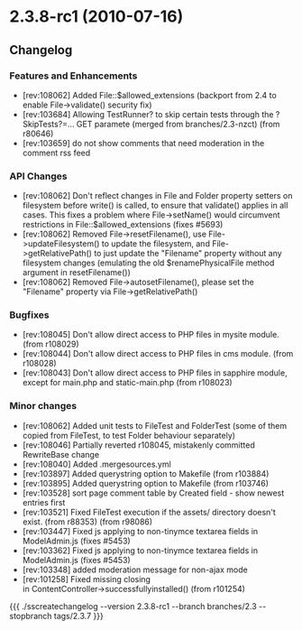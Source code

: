 # 2.3.8-rc1 (2010-07-16)

## Changelog

###  Features and Enhancements

 * [rev:108062] Added File::$allowed_extensions (backport from 2.4 to enable File->validate() security fix)
 * [rev:103684] Allowing TestRunner? to skip certain tests through the ?SkipTests?=... GET paramete (merged from branches/2.3-nzct) (from r80646)
 * [rev:103659] do not show comments that need moderation in the comment rss feed


###  API Changes

 * [rev:108062] Don't reflect changes in File and Folder property setters on filesystem before write() is called, to ensure that validate() applies in all cases. This fixes a problem where File->setName() would circumvent restrictions in File::$allowed_extensions (fixes #5693)
 * [rev:108062] Removed File->resetFilename(), use File->updateFilesystem() to update the filesystem, and File->getRelativePath() to just update the "Filename" property without any filesystem changes (emulating the old $renamePhysicalFile method argument in resetFilename())
 * [rev:108062] Removed File->autosetFilename(), please set the "Filename" property via File->getRelativePath()


###  Bugfixes

 * [rev:108045] Don't allow direct access to PHP files in mysite module. (from r108029)
 * [rev:108044] Don't allow direct access to PHP files in cms module. (from r108028)
 * [rev:108043] Don't allow direct access to PHP files in sapphire module, except for main.php and static-main.php (from r108023)


###  Minor changes

 * [rev:108062] Added unit tests to FileTest and FolderTest (some of them copied from FileTest, to test Folder behaviour separately)
 * [rev:108046] Partially reverted r108045, mistakenly committed RewriteBase change
 * [rev:108040] Added .mergesources.yml
 * [rev:103897] Added querystring option to Makefile (from r103884)
 * [rev:103895] Added querystring option to Makefile (from r103746)
 * [rev:103528] sort page comment table by Created field - show newest entries first
 * [rev:103521] Fixed FileTest execution if the assets/ directory doesn't exist. (from r88353) (from r98086)
 * [rev:103447] Fixed js applying to non-tinymce textarea fields in ModelAdmin.js (fixes #5453)
 * [rev:103362] Fixed js applying to non-tinymce textarea fields in ModelAdmin.js (fixes #5453)
 * [rev:103348] added moderation message for non-ajax mode
 * [rev:101258] Fixed missing closing <div> in ContentController->successfullyinstalled() (from r101254)


{{{
./sscreatechangelog --version 2.3.8-rc1 --branch branches/2.3 --stopbranch tags/2.3.7
}}}